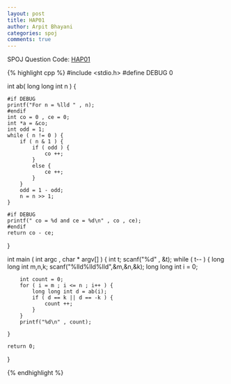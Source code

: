 ```yaml
---
layout: post
title: HAP01
author: Arpit Bhayani
categories: spoj
comments: true
---
```


SPOJ Question Code: [HAP01](http://www.spoj.com/problems/HAP01/)

{% highlight cpp %}
#include <stdio.h>
#define DEBUG 0

int ab( long long int n ) {

	#if DEBUG
	printf("For n = %lld " , n);
	#endif
	int co = 0 , ce = 0;
	int *a = &co;
	int odd = 1;
	while ( n != 0 ) {
		if ( n & 1 ) {
			if ( odd ) {
				co ++;
			}
			else {
				ce ++;
			}
		}
		odd = 1 - odd;
		n = n >> 1;
	}

	#if DEBUG
	printf(" co = %d and ce = %d\n" , co , ce);
	#endif
	return co - ce;

}

int main ( int argc , char * argv[] ) {
	int t;
	scanf("%d" , &t);
	while ( t-- ) {
		long long int m,n,k;
		scanf("%lld%lld%lld",&m,&n,&k);
		long long int i = 0;

		int count = 0;
		for ( i = m ; i <= n ; i++ ) {
			long long int d = ab(i);
			if ( d == k || d == -k ) {
				count ++;
			}
		}
		printf("%d\n" , count);

	}

	return 0;
}

{% endhighlight %}